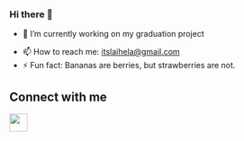 ### Hi there 👋

- 🔭 I’m currently working on my graduation project
<!-- - 🌱 I’m currently learning -->
- 📫 How to reach me: itslaihela@gmail.com
- ⚡ Fun fact: Bananas are berries, but strawberries are not.
<!--
- 👯 I’m looking to collaborate on ...
- 🤔 I’m looking for help with ...
- 💬 Ask me about ...
-->

<h2> Connect with me </h2>
<a href = 'https://www.linkedin.com/in/ali-h2'> <img width = '32px' align= 'center' src="https://raw.githubusercontent.com/rahulbanerjee26/githubAboutMeGenerator/main/icons/linked-in-alt.svg"/></a> 
